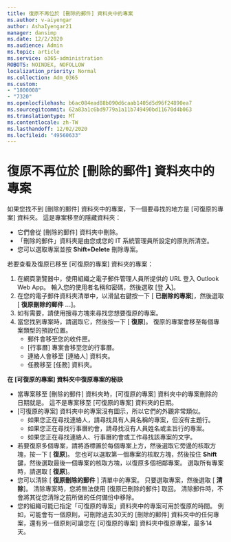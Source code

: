 ```yaml
---
title: 復原不再位於 [刪除的郵件] 資料夾中的專案
ms.author: v-aiyengar
author: AshaIyengar21
manager: dansimp
ms.date: 12/2/2020
ms.audience: Admin
ms.topic: article
ms.service: o365-administration
ROBOTS: NOINDEX, NOFOLLOW
localization_priority: Normal
ms.collection: Adm_O365
ms.custom:
- "1800008"
- "7320"
ms.openlocfilehash: b6ac084ead88b090d6caab1405d5d96f24890ea7
ms.sourcegitcommit: 62a83a1c6bd9779a1a11b749490bd11670d4b063
ms.translationtype: MT
ms.contentlocale: zh-TW
ms.lasthandoff: 12/02/2020
ms.locfileid: "49560633"
---
```

# <a name="recover-an-item-thats-no-longer-in-your-deleted-items-folder"></a>復原不再位於 [刪除的郵件] 資料夾中的專案

如果您找不到 [刪除的郵件] 資料夾中的專案，下一個要尋找的地方是 [可復原的專案] 資料夾。 這是專案移至的隱藏資料夾：
- 它們會從 [刪除的郵件] 資料夾中刪除。
- 「刪除的郵件」資料夾是由您或您的 IT 系統管理員所設定的原則所清空。
- 您可以選取專案並按 **Shift+Delete** 刪除專案。

若要查看及復原已移至 [可復原的專案] 資料夾的專案：
1. 在網頁瀏覽器中，使用組織之電子郵件管理人員所提供的 URL 登入 Outlook Web App。 輸入您的使用者名稱和密碼，然後選取 [登 **入**]。
1. 在您的電子郵件資料夾清單中，以滑鼠右鍵按一下 [ **已刪除的專案**]，然後選取 [ **復原刪除的郵件 ...**]。
1. 如有需要，請使用搜尋方塊來尋找您想要復原的專案。
1. 當您找到專案時，請選取它，然後按一下 [ **復原**]。
   復原的專案會移至每個專案類型的預設位置。
    - 郵件會移至您的收件匣。
    - [行事曆] 專案會移至您的行事曆。
    - 連絡人會移至 [連絡人] 資料夾。
    - 任務移至 [任務] 資料夾。

**在 [可復原的專案] 資料夾中復原專案的秘訣**

- 當專案移至 [刪除的郵件] 資料夾時，[可復原的專案] 資料夾中的專案刪除的日期就是。 這不是專案移至 [可復原的專案] 資料夾的日期。
- [可復原的專案] 資料夾中的專案沒有圖示，所以它們的外觀非常類似。
    - 如果您正在尋找連絡人，請尋找具有人員名稱的專案，但沒有主題行。
    - 如果您正在尋找行事曆約會，請尋找沒有人員姓名或主旨行的專案。
    - 如果您正在尋找連絡人、行事曆約會或工作尋找該專案的文字。
- 若要復原多個專案，請將游標置於每個專案上方，然後選取它旁邊的核取方塊，按一下 [ **復原**]。 您也可以選取第一個專案的核取方塊，然後按住 **Shift** 鍵，然後選取最後一個專案的核取方塊，以復原多個相鄰專案。 選取所有專案時，請選取 [ **復原**]。
- 您可以清除 [ **復原刪除的郵件** ] 清單中的專案。 只要選取專案，然後選取 [ **清除**]。 清除專案時，您將無法使用 [復原已刪除的郵件] 取回。 清除郵件時，不會將其從您清除之前所做的任何備份中移除。
- 您的組織可能已指定「可復原的專案」資料夾中的專案可用於復原的時間。 例如，可能會有一個原則，可刪除過去30天的 [刪除的郵件] 資料夾中的任何專案，還有另一個原則可讓您在 [可復原的專案] 資料夾中復原專案，最多14天。
